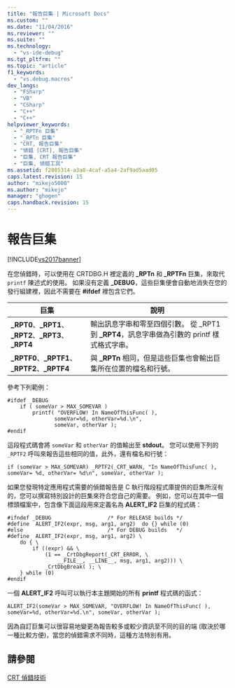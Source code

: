 ```yaml
---
title: "報告巨集 | Microsoft Docs"
ms.custom: ""
ms.date: "11/04/2016"
ms.reviewer: ""
ms.suite: ""
ms.technology: 
  - "vs-ide-debug"
ms.tgt_pltfrm: ""
ms.topic: "article"
f1_keywords: 
  - "vs.debug.macros"
dev_langs: 
  - "FSharp"
  - "VB"
  - "CSharp"
  - "C++"
  - "C++"
helpviewer_keywords: 
  - "_RPTFn 巨集"
  - "_RPTn 巨集"
  - "CRT, 報告巨集"
  - "偵錯 [CRT], 報告巨集"
  - "巨集, CRT 報告巨集"
  - "巨集, 偵錯工具"
ms.assetid: f2085314-a3a8-4caf-a5a4-2af9ad5aad05
caps.latest.revision: 15
author: "mikejo5000"
ms.author: "mikejo"
manager: "ghogen"
caps.handback.revision: 15
---
```

# 報告巨集
[!INCLUDE[vs2017banner](../code-quality/includes/vs2017banner.md)]

在您偵錯時，可以使用在 CRTDBG.H 裡定義的 **\_RPTn** 和 **\_RPTFn** 巨集，來取代 `printf` 陳述式的使用。  如果沒有定義 **\_DEBUG**，這些巨集便會自動地消失在您的發行組建裡，因此不需要在 **\#ifdef** 裡包含它們。  
  
|巨集|說明|  
|--------|--------|  
|**\_RPT0**、**\_RPT1**、**\_RPT2**、**\_RPT3**、**\_RPT4**|輸出訊息字串和零至四個引數。  從 \_RPT1 到 **\_RPT4**，訊息字串做為引數的 printf 樣式格式字串。|  
|**\_RPTF0**、**\_RPTF1**、**\_RPTF2**、**\_RPTF4**|與 **\_RPTn** 相同，但是這些巨集也會輸出巨集所在位置的檔名和行號。|  
  
 參考下列範例：  
  
```  
#ifdef _DEBUG  
    if ( someVar > MAX_SOMEVAR )  
        printf( "OVERFLOW! In NameOfThisFunc( ),  
               someVar=%d, otherVar=%d.\n",  
               someVar, otherVar );  
#endif  
```  
  
 這段程式碼會將 `someVar` 和 `otherVar` 的值輸出至 **stdout**。  您可以使用下列的 `_RPTF2` 呼叫來報告這些相同的值，此外，還有檔名和行號：  
  
```  
if (someVar > MAX_SOMEVAR) _RPTF2(_CRT_WARN, "In NameOfThisFunc( ), someVar= %d, otherVar= %d\n", someVar, otherVar );  
```  
  
 如果您發現特定應用程式需要的偵錯報告是 C 執行階段程式庫提供的巨集所沒有的，您可以撰寫特別設計的巨集來符合您自己的需要。  例如，您可以在其中一個標頭檔案中，包含像下面這段用來定義名為 **ALERT\_IF2** 巨集的程式碼：  
  
```  
#ifndef _DEBUG                  /* For RELEASE builds */  
#define  ALERT_IF2(expr, msg, arg1, arg2)  do {} while (0)  
#else                           /* For DEBUG builds   */  
#define  ALERT_IF2(expr, msg, arg1, arg2) \  
    do { \  
        if ((expr) && \  
            (1 == _CrtDbgReport(_CRT_ERROR, \  
                __FILE__, __LINE__, msg, arg1, arg2))) \  
            _CrtDbgBreak( ); \  
    } while (0)  
#endif  
```  
  
 一個 **ALERT\_IF2** 呼叫可以執行本主題開始的所有 **printf** 程式碼的函式：  
  
```  
ALERT_IF2(someVar > MAX_SOMEVAR, "OVERFLOW! In NameOfThisFunc( ),   
someVar=%d, otherVar=%d.\n", someVar, otherVar );  
```  
  
 因為自訂巨集可以很容易地變更為報告較多或較少資訊至不同的目的端 \(取決於哪一種比較方便\)，當您的偵錯需求不同時，這種方法特別有用。  
  
## 請參閱  
 [CRT 偵錯技術](../debugger/crt-debugging-techniques.md)